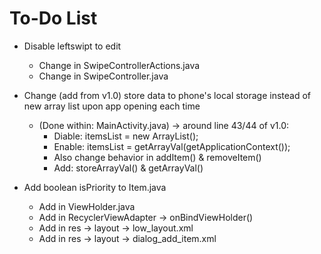 # To-Do List


* Disable leftswipt to edit
  * Change in SwipeControllerActions.java
  * Change in SwipeController.java



* Change (add from v1.0) store data to phone's local storage instead of new array list upon app opening each time
  * (Done within: MainActivity.java) -> around line 43/44 of v1.0:
    * Diable: itemsList = new ArrayList<Item>();
    * Enable: itemsList = getArrayVal(getApplicationContext());
    * Also change behavior in addItem() & removeItem()
    * Add: storeArrayVal() & getArrayVal()



* Add boolean isPriority to Item.java
  * Add in ViewHolder.java
  * Add in RecyclerViewAdapter -> onBindViewHolder()
  * Add in res -> layout -> low_layout.xml
  * Add in res -> layout -> dialog_add_item.xml
